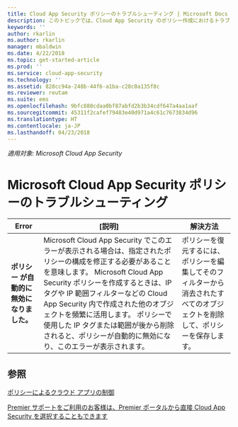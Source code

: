 ```yaml
---
title: Cloud App Security ポリシーのトラブルシューティング | Microsoft Docs
description: このトピックでは、Cloud App Security のポリシー作成におけるトラブルシューティングのプロセスについて説明します。
keywords: ''
author: rkarlin
ms.author: rkarlin
manager: mbaldwin
ms.date: 4/22/2018
ms.topic: get-started-article
ms.prod: ''
ms.service: cloud-app-security
ms.technology: ''
ms.assetid: 828cc94a-248b-44f6-a1ba-c28c0a135f8c
ms.reviewer: reutam
ms.suite: ems
ms.openlocfilehash: 9bfc880cdaa0bf87abfd2b3b34cdf647a4aa1aaf
ms.sourcegitcommit: 45311f2cafef79483e40d971a4c61c7673834d96
ms.translationtype: HT
ms.contentlocale: ja-JP
ms.lasthandoff: 04/23/2018
---
```

*適用対象: Microsoft Cloud App Security*


# <a name="troubleshooting-microsoft-cloud-app-security-policies"></a>Microsoft Cloud App Security ポリシーのトラブルシューティング

|Error|[説明]|解決方法|
|----|----|----|
| **ポリシー <policy name> が自動的に無効になりました。**|Microsoft Cloud App Security でこのエラーが表示される場合は、指定されたポリシーの構成を修正する必要があることを意味します。 Microsoft Cloud App Security ポリシーを作成するときは、IP タグや IP 範囲フィルターなどの Cloud App Security 内で作成された他のオブジェクトを頻繁に活用します。 ポリシーで使用した IP タグまたは範囲が後から削除されると、ポリシーが自動的に無効になり、このエラーが表示されます。 |ポリシーを復元するには、ポリシーを編集してそのフィルターから消去されたすべてのオブジェクトを削除して、ポリシーを保存します。|



## <a name="see-also"></a>参照
[ポリシーによるクラウド アプリの制御](control-cloud-apps-with-policies.md)

[Premier サポートをご利用のお客様は、Premier ポータルから直接 Cloud App Security を選択することもできます](https://premier.microsoft.com/)

